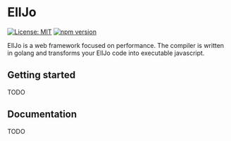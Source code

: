 # EllJo

[![License: MIT](https://img.shields.io/badge/License-MIT-yellow.svg)](https://opensource.org/licenses/MIT)
[![npm version](https://badge.fury.io/js/%40elljo%2Fcompiler.svg)](https://badge.fury.io/js/%40elljo%2Fcompiler)

EllJo is a web framework focused on performance. The compiler is written in golang and transforms your EllJo code into executable javascript.

## Getting started

TODO

## Documentation

TODO
